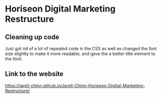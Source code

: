 # Horiseon Digital Marketing Restructure

## Cleaning up code

Just got rid of a lot of repeated code in the CSS as well as changed the font size slightly to make it more readable, and gave the a better title element to the html.

## Link to the website
https://jarell-chinn.github.io/Jarell-Chinn-Horiseon-Digital-Marketing-Restructure/

